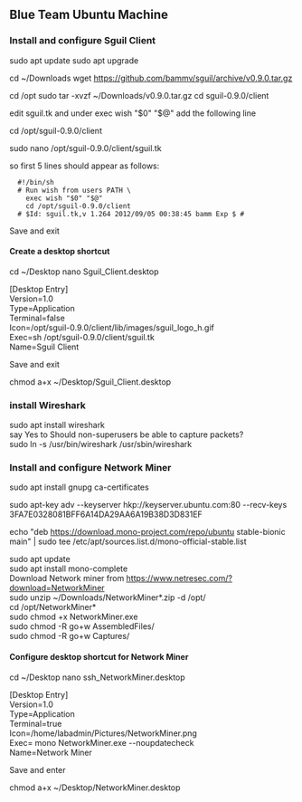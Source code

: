 ## Blue Team Ubuntu Machine ##
### Install and configure Sguil Client ###

sudo apt update
sudo apt upgrade  


cd ~/Downloads
wget https://github.com/bammv/sguil/archive/v0.9.0.tar.gz

cd /opt
sudo tar -xvzf ~/Downloads/v0.9.0.tar.gz
cd sguil-0.9.0/client

edit sguil.tk and under exec wish "$0" "$@" add the following line

cd /opt/sguil-0.9.0/client

sudo nano /opt/sguil-0.9.0/client/sguil.tk

so first 5 lines should appear as follows:

      #!/bin/sh  
      # Run wish from users PATH \
        exec wish "$0" "$@"
        cd /opt/sguil-0.9.0/client
      # $Id: sguil.tk,v 1.264 2012/09/05 00:38:45 bamm Exp $ #
Save and exit

 #### Create a desktop shortcut ####
cd ~/Desktop
nano Sguil_Client.desktop

[Desktop Entry]  
Version=1.0  
Type=Application  
Terminal=false  
Icon=/opt/sguil-0.9.0/client/lib/images/sguil_logo_h.gif  
Exec=sh /opt/sguil-0.9.0/client/sguil.tk  
Name=Sguil Client    

Save and exit

chmod a+x ~/Desktop/Sguil_Client.desktop



 ### install Wireshark ###

sudo apt install wireshark  
say Yes to Should non-superusers be able to capture packets?  
sudo ln -s /usr/bin/wireshark /usr/sbin/wireshark  


### Install and configure Network Miner ###
sudo apt install gnupg ca-certificates

sudo apt-key adv --keyserver hkp://keyserver.ubuntu.com:80 --recv-keys 3FA7E0328081BFF6A14DA29AA6A19B38D3D831EF

echo "deb https://download.mono-project.com/repo/ubuntu stable-bionic main" | sudo tee /etc/apt/sources.list.d/mono-official-stable.list

sudo apt update  
sudo apt install mono-complete  
Download Network miner from https://www.netresec.com/?download=NetworkMiner  
sudo unzip ~/Downloads/NetworkMiner*.zip -d /opt/  
cd /opt/NetworkMiner*  
sudo chmod +x NetworkMiner.exe  
sudo chmod -R go+w AssembledFiles/  
sudo chmod -R go+w Captures/  

 #### Configure desktop shortcut for Network Miner ####

cd ~/Desktop
nano ssh_NetworkMiner.desktop

[Desktop Entry]  
Version=1.0  
Type=Application  
Terminal=true  
Icon=/home/labadmin/Pictures/NetworkMiner.png  
Exec= mono NetworkMiner.exe --noupdatecheck  
Name=Network Miner  

Save and enter

chmod a+x ~/Desktop/NetworkMiner.desktop
